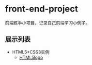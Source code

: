# front-end-project
前端练手小项目，记录自己前端学习小例子。

## 展示列表

- HTML5+CSS3实例
	- [HTML5logo](HTML5logo/index.html)